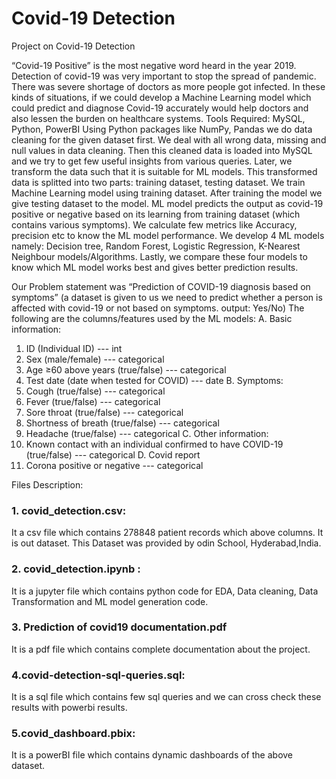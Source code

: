 # Covid-19 Detection
 Project on Covid-19 Detection

“Covid-19 Positive” is the most negative word heard in the year 2019. Detection of covid-19 was very important to stop the spread of pandemic. There was severe shortage of doctors as more people got infected. In these kinds of situations, if we could develop a Machine Learning model which could predict and diagnose Covid-19 accurately would help doctors and also lessen the burden on healthcare systems.
Tools Required: MySQL, Python, PowerBI 
Using Python packages like NumPy, Pandas we do data cleaning for the given dataset first. We deal with all wrong data, missing and null values in data cleaning. Then this cleaned data is loaded into MySQL and we try to get few useful insights from various queries. Later, we transform the data such that it is suitable for ML models. This transformed data is splitted into two parts: training dataset, testing dataset. We train Machine Learning model using training dataset. After training the model we give testing dataset to the model. ML model predicts the output as covid-19 positive or negative based on its learning from training dataset (which contains various symptoms). We calculate few metrics like Accuracy, precision etc to know the ML model performance. We develop 4 ML models namely: Decision tree, Random Forest, Logistic Regression, K-Nearest Neighbour models/Algorithms. Lastly, we compare these four models to know which ML model works best and gives better prediction results.

Our Problem statement was “Prediction of COVID-19 diagnosis based on symptoms” (a dataset is given to us we need to predict whether a person is affected with covid-19 or not based on symptoms. output: Yes/No)
The following are the columns/features used by the ML models:
A. Basic information:
1.	ID (Individual ID) --- int
2.	Sex (male/female) --- categorical
3.	Age ≥60 above years (true/false) --- categorical
4.	Test date (date when tested for COVID) --- date
B. Symptoms:
5.	Cough (true/false) --- categorical
6.	Fever (true/false) --- categorical
7.	Sore throat (true/false) --- categorical
8.	Shortness of breath (true/false) --- categorical
9.	Headache (true/false) --- categorical
C. Other information:
10.	Known contact with an individual confirmed to have COVID-19 (true/false) --- categorical
D. Covid report
11.	Corona positive or negative --- categorical

Files Description:
 ### 1. covid_detection.csv: 
It a csv file which contains 278848 patient records which above columns. It is out dataset. This Dataset was provided by odin School, Hyderabad,India.

### 2. covid_detection.ipynb :
It is a jupyter file which contains python code for EDA, Data cleaning, Data Transformation and ML model generation code.

### 3. Prediction of covid19 documentation.pdf 
It is a pdf file which contains complete documentation about the project.

 ### 4.covid-detection-sql-queries.sql:
It is a sql file which contains few sql queries and we can cross check these results with powerbi results.

 ### 5.covid_dashboard.pbix:
It is a powerBI file which contains dynamic dashboards of the above dataset.